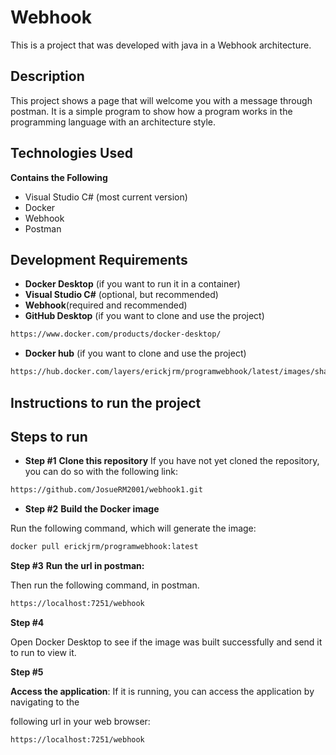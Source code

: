 # Webhook
This is a project that was developed with java in a Webhook architecture.

## Description
This project shows a page that will welcome you with a message through postman.
It is a simple program to show how a program works in the programming language with an architecture style.

## Technologies Used
**Contains the Following**
- Visual Studio C# (most current version)
- Docker
- Webhook
- Postman

## Development Requirements
- **Docker Desktop** (if you want to run it in a container)
- **Visual Studio C#** (optional, but recommended)
- **Webhook**(required and recommended)
- **GitHub Desktop** (if you want to clone and use the project)

```bash
https://www.docker.com/products/docker-desktop/
```

- **Docker hub** (if you want to clone and use the project)

```bash
https://hub.docker.com/layers/erickjrm/programwebhook/latest/images/sha256-c2e9d88dbf05677cc805e858517ecb6bc536286a54578d958888bcc24ba4809a?context=repo
```

## Instructions to run the project
## Steps to run
- **Step #1**
**Clone this repository**
If you have not yet cloned the repository, you can do so with the following link:

```bash
https://github.com/JosueRM2001/webhook1.git
```
- **Step #2**
**Build the Docker image**

Run the following command, which will generate the image:

```bash
docker pull erickjrm/programwebhook:latest
```

**Step #3**
**Run the url in postman:**

Then run the following command, in postman.

```bash
https://localhost:7251/webhook
```

**Step #4**

Open Docker Desktop to see if the image was built successfully and send it to run to view it.

**Step #5**

**Access the application**: If it is running, you can access the application by navigating to the

following url in your web browser:

```bash
https://localhost:7251/webhook
```
